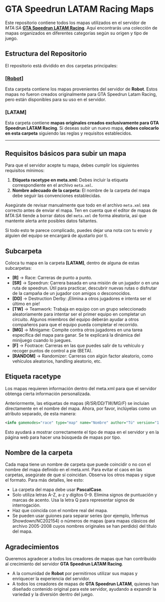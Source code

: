 # GTA Speedrun LATAM Racing Maps

Este repositorio contiene todos los mapas utilizados en el servidor de *MTA:SA* **[GTA Speedrun LATAM Racing](https://mta.gtaspeedrun.lat)**. Aquí encontrarás una colección de mapas organizados en diferentes categorías según su origen y tipo de juego.

## Estructura del Repositorio
El repositorio está dividido en dos carpetas principales:

### [**[Robot]**](https://gitlab.com/The123robot/robot-mta-server)
Esta carpeta contiene los mapas provenientes del servidor de **Robot**. Estos mapas no fueron creados originalmente para GTA Speedrun Latam Racing, pero están disponibles para su uso en el servidor.

### **[LATAM]**
Esta carpeta contiene **mapas originales creados exclusivamente para GTA Speedrun LATAM Racing**. Si deseas subir un nuevo mapa, **debes colocarlo en esta carpeta** siguiendo las reglas y requisitos establecidos.

---

## Requisitos básicos para subir un mapa
Para que el servidor acepte tu mapa, debes cumplir los siguientes requisitos mínimos:


1. **Etiqueta racetype en meta.xml:** Debes incluir la etiqueta correspondiente en el archivo `meta.xml`.
2. **Nombre adecuado de la carpeta:** El nombre de la carpeta del mapa debe seguir las convenciones establecidas.

Asegúrate de revisar manualmente que todo en el archivo `meta.xml` sea correcto antes de enviar el mapa. Ten en cuenta que el editor de mapas de *MTA:SA* tiende a borrar datos del `meta.xml` de forma aleatoria, así que mantente alerta ante posibles datos faltantes.

Si todo esto te parece complicado, puedes dejar una nota con tu envío y alguien del equipo se encargará de ajustarlo por ti.

## Subcarpeta
Coloca tu mapa en la carpeta **[LATAM]**, dentro de alguna de estas subcarpetas:
* **[R]** -> Race: Carreras de punto a punto.
* **[SR]** -> Speedrun: Carrera basada en una misión de un jugador o en una ruta de speedrun. Útil para practicar, descubrir nuevas rutas o disfrutar de la campaña de un jugador con amigos o desconocidos.
* **[DD]** -> Destruction Derby: ¡Elimina a otros jugadores e intenta ser el último en pie!
* **[TW]** -> Teamwork: Trabaja en equipo con un grupo seleccionado aleatoriamente para intentar ser el primer equipo en completar un circuito. Algunos miembros del equipo deberán ayudar a otros compañeros para que el equipo pueda completar el recorrido.
* **[MG]** -> Minigame: Compite contra otros jugadores en una tarea específica del mapa para ganar. Se te explicará la dinámica del minijuego cuando lo juegues.
* **[F]** -> Footrace: Carreras en las que puedes salir de tu vehículo y recoger puntos de control a pie (BETA).
* **[RANDOM]** -> Randomizer: Carreras con algún factor aleatorio, como vehículos aleatorios, handling aleatorio, etc.

## Etiqueta racetype
Los mapas requieren información dentro del meta.xml para que el servidor obtenga cierta información personalizada.

Anteriormente, las etiquetas de mapas (*R/SR/DD/TW/MG/F*) se incluían directamente en el nombre del mapa. Ahora, por favor, inclúyelas como un atributo separado, de esta manera:
```xml
<info gamemodes="race" type="map" name="Nombre" author="Tú" version="1.0" racetype="DD"></info>
```


Esto ayudará a mostrar correctamente el tipo de mapa en el servidor y en la página web para hacer una búsqueda de mapas por tipo.

## Nombre de la carpeta
Cada mapa tiene un nombre de carpeta que puede coincidir o no con el nombre del mapa definido en el meta.xml. Para evitar el caos en las carpetas, asegúrate de que sí coincidan. Observa los otros mapas y sigue el formato. Para más detalles, lee esto:
* La carpeta del mapa debe usar **PascalCase**.
* Solo utiliza letras A-Z, a-z y dígitos 0-9. Elimina signos de puntuación y marcas de acento. Usa la letra Q para representar signos de interrogación.
* Haz que coincida con el nombre real del mapa.
* Se pueden usar guiones para separar series (por ejemplo, Infernus Showdown/NC202154) o números de mapas (para mapas clásicos del archivo 2005-2008 cuyos nombres originales se han perdido) del título del mapa.

## Agradecimientos
Queremos agradecer a todos los creadores de mapas que han contribuido al crecimiento del servidor **GTA Speedrun LATAM Racing**.

- A la comunidad de **Robot** por permitirnos utilizar sus mapas y enriquecer la experiencia del servidor.
- A todos los creadores de mapas de **GTA Speedrun LATAM**, quienes han diseñado contenido original para este servidor, ayudando a expandir la variedad y la diversión dentro del juego.
